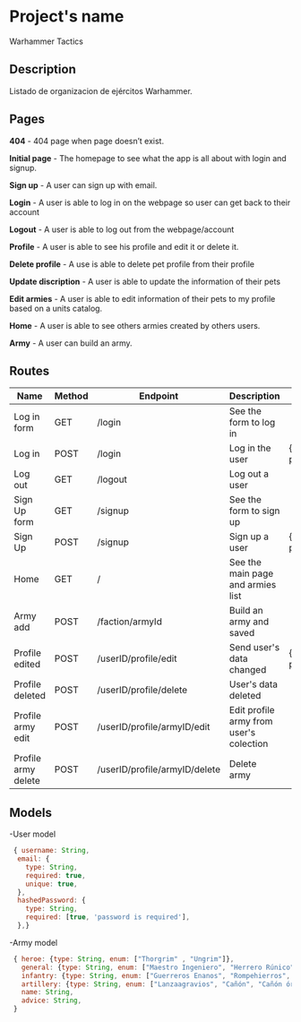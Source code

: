 # Project's name

Warhammer Tactics

## Description

Listado de organizacion de ejércitos Warhammer.

## Pages

**404** - 404 page when page doesn’t exist.

**Initial page** - The homepage to see what the app is all about with login and signup.

**Sign up** - A user can sign up with email.

**Login** - A user is able to log in on the webpage so user can get back to their account

**Logout** - A user is able to log out from the webpage/account



**Profile** - A user is able to see his profile and edit it or delete it.

**Delete profile** - A use is able to delete pet profile from their profile

**Update discription** - A user is able to update the information of their pets

**Edit armies** - A user is able to edit information of their pets to my profile based on a units catalog.



**Home** - A user is able to see others armies created by others users. 

**Army** - A user can build an army.


## Routes

| Name            | Method | Endpoint                      | Description                                      | Body                                  | Redirects       |
| --------------- | ------ | ----------------------------- | ------------------------------------------------ | ------------------------------------- | --------------- |
| Log in form     | GET    | /login                        | See the form to log in                           |                                       |                 |
| Log in          | POST   | /login                        | Log in the user                                  | {mail, password}                      | /               |
| Log out         | GET    | /logout                       | Log out a user                                   |                                       | /               |
| Sign Up form    | GET    | /signup                       | See the form to sign up                          |                                       |                 |
| Sign Up         | POST   | /signup                       | Sign up a user                                   | {mail, password}                      | /               |
| Home            | GET    | /                             | See the main page and armies list                |                                       |                 |
| Army add        | POST   | /faction/armyId               | Build an army and saved                          |                                       |                 |
| Profile edited  | POST   | /userID/profile/edit          | Send user's data changed                         | {user_email, password}                | /profile        |
| Profile deleted | POST   | /userID/profile/delete        | User's data deleted                              |                                       | /login          |
| Profile army edit    | POST   | /userID/profile/armyID/edit| Edit profile army from user's  colection       |                                       | /profile        |
| Profile army delete  | POST   | /userID/profile/armyID/delete | Delete army                                 |                                       | /profile        |

## Models

-User model

```javascript
 { username: String,
  email: {
    type: String,
    required: true,
    unique: true,
  },
  hashedPassword: {
    type: String,
    required: [true, 'password is required'],
  },}
```  

-Army model 
```javascript
 { heroe: {type: String, enum: ["Thorgrim" , "Ungrim"]},
   general: {type: String, enum: ["Maestro Ingeniero", "Herrero Rúnico", "Señor del Clan"]},
   infantry: {type: String, enum: ["Guerreros Enanos", "Rompehierros", "Barbaslargas", "Matadores", "Mineros", "Ballesteros", "Atronadores", "Dracohierros"]},
   artillery: {type: String, enum: ["Lanzaagravios", "Cañón", "Cañón órgano", "Lanzallamas", "Girocóptero", "Girocóptero bombardero"]},
   name: String,
   advice: String,
 }
```


